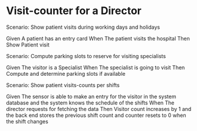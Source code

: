 # Visit-counter for a Director

Scenario: Show patient visits during working days and holidays

  Given A patient has an entry card
  When The patient visits the hospital
  Then Show Patient visit

Scenario: Compute parking slots to reserve for visiting specialists

  Given The visitor is a Specialist
  When The specialist is going to visit
  Then Compute and determine parking slots if available
  
Scenario: Show patient visits-counts per shifts

  Given The sensor is able to make an entry for the visitor in the system
  database and the system knows the schedule of the shifts
  When The director requests for fetching the data
  Then Visitor count increases by 1 and the back end stores the previous
  shift count and counter resets to 0 when the shift changes
